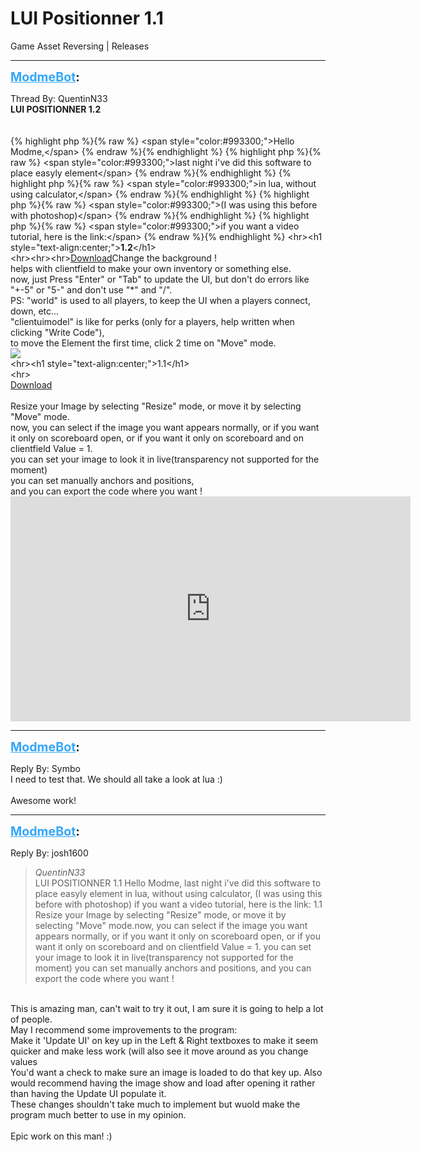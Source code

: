 # LUI Positionner 1.1
Game Asset Reversing | Releases

---
<strong style="font-size: 1.4em;"><span style="text-decoration: underline;text-decoration-color: #34a7f9;"><span style="color:#34a7f9;">ModmeBot</span></span>:</strong>

<p>Thread By: QuentinN33<br /><strong>LUI POSITIONNER 1.2</strong><br /> <br /> <br />{% highlight php %}{% raw %}
&lt;span style="color:#993300;"&gt;Hello Modme,&lt;/span&gt;
{% endraw %}{% endhighlight %}
{% highlight php %}{% raw %}
&lt;span style="color:#993300;"&gt;last night i&#39;ve did this software to place easyly element&lt;/span&gt;
{% endraw %}{% endhighlight %}
{% highlight php %}{% raw %}
&lt;span style="color:#993300;"&gt;in lua, without using calculator,&lt;/span&gt;
{% endraw %}{% endhighlight %}
{% highlight php %}{% raw %}
&lt;span style="color:#993300;"&gt;(I was using this before with photoshop)&lt;/span&gt;
{% endraw %}{% endhighlight %}
{% highlight php %}{% raw %}
&lt;span style="color:#993300;"&gt;if you want a video tutorial, here is the link:&lt;/span&gt;
{% endraw %}{% endhighlight %}
&lt;hr&gt;&lt;h1 style=&quot;text-align:center;&quot;&gt;<strong>1.2</strong>&lt;/h1&gt;<br />&lt;hr&gt;&lt;hr&gt;&lt;hr&gt;<a href="https://mega.nz/#!q0sXDAAJ!BG0_psr80D8iZqtecYI9LhVKJ0BPehSooo0sv1yyRpM">Download</a>Change the background !<br />helps with clientfield to make your own inventory or something else.<br />now, just Press &quot;Enter&quot; or &quot;Tab&quot; to update the UI, but don&#39;t do errors like &quot;+-5&quot; or &quot;5-&quot; and don&#39;t use &quot;*&quot; and &quot;/&quot;.<br />PS: &quot;world&quot; is used to all players, to keep the UI when a players connect, down, etc...<br />&quot;clientuimodel&quot; is like for perks (only for a players, help written when clicking &quot;Write Code&quot;),<br />to move the Element the first time, click 2 time on &quot;Move&quot; mode.<br /><img style="max-width: 500px;" src="https://cdn.discordapp.com/attachments/411951199550570497/508295287878713357/UIEditor_v1_2_Lui.jpg"><br />&lt;hr&gt;&lt;h1 style=&quot;text-align:center;&quot;&gt;1.1&lt;/h1&gt;<br />&lt;hr&gt; <br /><a href="https://mega.nz/#!jpVHjKzJ!IuwfxkZjFO6F5q3JSh5OopxdSv07AXUvWW01UBYQ_Fw">Download</a> <br /> <br />Resize your Image by selecting &quot;Resize&quot; mode, or move it by selecting &quot;Move&quot; mode.<br />now, you can select if the image you want appears normally, or if you want it only on scoreboard open, or if you want it only on scoreboard and on clientfield Value = 1.<br />you can set your image to look it in live(transparency not supported for the moment)<br />you can set manually anchors and positions,<br />and you can export the code where you want ! <br /><iframe type="text/html" width="640" height="360" src="https://www.youtube.com/embed/nyqPlGZEizU" frameborder="0"></iframe></p>

---
<strong style="font-size: 1.4em;"><span style="text-decoration: underline;text-decoration-color: #34a7f9;"><span style="color:#34a7f9;">ModmeBot</span></span>:</strong>

<p>Reply By: Symbo<br />I need to test that. We should all take a look at lua :)<br /> <br />Awesome work!</p>

---
<strong style="font-size: 1.4em;"><span style="text-decoration: underline;text-decoration-color: #34a7f9;"><span style="color:#34a7f9;">ModmeBot</span></span>:</strong>

<p>Reply By: josh1600<br /><blockquote><em>QuentinN33</em><br />LUI POSITIONNER 1.1     Hello Modme, last night i&#39;ve did this software to place easyly element in lua, without using calculator, (I was using this before with photoshop) if you want a video tutorial, here is the link: 1.1 Resize your Image by selecting &quot;Resize&quot; mode, or move it by selecting &quot;Move&quot; mode.now, you can select if the image you want appears normally, or if you want it only on scoreboard open, or if you want it only on scoreboard and on clientfield Value = 1. you can set your image to look it in live(transparency not supported for the moment) you can set manually anchors and positions, and you can export the code where you want ! </blockquote><br />This is amazing man, can&#39;t wait to try it out, I am sure it is going to help a lot of people.<br />May I recommend some improvements to the program:<br />Make it &#39;Update UI&#39; on key up in the Left &amp; Right textboxes to make it seem quicker and make less work (will also see it move around as you change values<br />You&#39;d want a check to make sure an image is loaded to do that key up. Also would recommend having the image show and load after opening it rather than having the Update UI populate it.<br />These changes shouldn&#39;t take much to implement but wuold make the program much better to use in my opinion.<br /> <br />Epic work on this man! :)</p>
